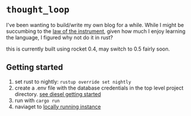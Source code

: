 # `thought_loop`

I've been wanting to build/write my own blog for a while. While I might be succumbing to the [law of the instrument](https://en.wikipedia.org/wiki/Law_of_the_instrument), given how much I enjoy learning the language, I figured why not do it in rust?

this is currently built using rocket 0.4, may switch to 0.5 fairly soon. 

## Getting started

1. set rust to nightly: `rustup override set nightly`
2. create a .env file with the database credentials in the top level project directory. [see diesel getting started](https://diesel.rs/guides/getting-started)
3. run with `cargo run`
4. naviaget to [locally running instance](http://localhost:8000)